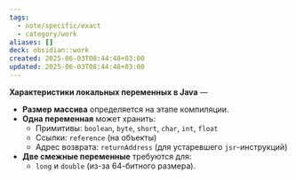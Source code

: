 ```yaml
---
tags:
  - note/specific/exact
  - category/work
aliases: []
deck: obsidian::work
created: 2025-06-03T08:44:48+03:00
updated: 2025-06-03T08:44:48+03:00
---
```


**Характеристики локальных переменных в Java**
—
- **Размер массива** определяется на этапе компиляции.
- **Одна переменная** может хранить:
    - Примитивы: `boolean`, `byte`, `short`, `char`, `int`, `float`
    - Ссылки: `reference` (на объекты)
    - Адрес возврата: `returnAddress` (для устаревшего `jsr`-инструкций)
- **Две смежные переменные** требуются для:
    - `long` и `double` (из-за 64-битного размера).
